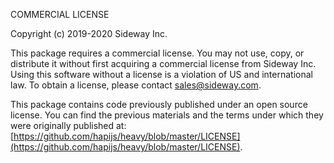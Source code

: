 COMMERCIAL LICENSE

Copyright (c) 2019-2020 Sideway Inc.

This package requires a commercial license. You may not use, copy, or distribute it without first acquiring a commercial license from Sideway Inc. Using this software without a license is a violation of US and international law. To obtain a license, please contact [sales@sideway.com](mailto:sales@sideway.com).

This package contains code previously published under an open source license. You can find the previous materials and the terms under which they were originally published at: [https://github.com/hapijs/heavy/blob/master/LICENSE](https://github.com/hapijs/heavy/blob/master/LICENSE).

